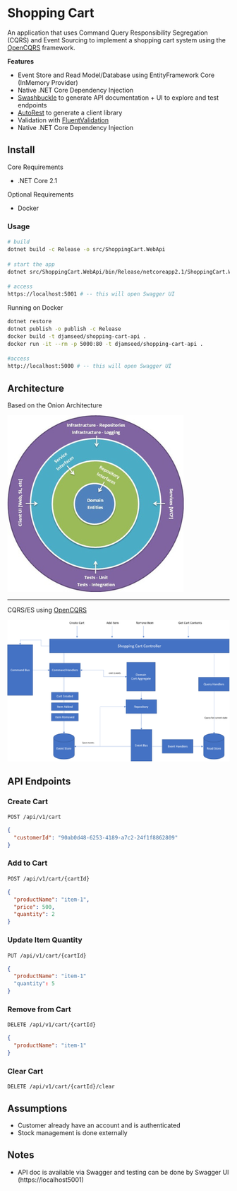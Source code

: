 # Shopping Cart

An application that uses Command Query Responsibility Segregation (CQRS) and Event Sourcing to implement a shopping cart system using the [OpenCQRS](https://github.com/OpenCQRS) framework.

**Features**

- Event Store and Read Model/Database using EntityFramework Core (InMemory Provider)
- Native .NET Core Dependency Injection
- [Swashbuckle](https://github.com/domaindrivendev/Swashbuckle.AspNetCore) to generate API documentation + UI to explore and test endpoints
- [AutoRest](https://github.com/Azure/autorest) to generate a client library
- Validation with [FluentValidation](https://github.com/JeremySkinner/FluentValidation)
- Native .NET Core Dependency Injection

## Install

Core Requirements

- .NET Core 2.1

Optional Requirements

- Docker

### Usage

```sh
# build
dotnet build -c Release -o src/ShoppingCart.WebApi

# start the app
dotnet src/ShoppingCart.WebApi/bin/Release/netcoreapp2.1/ShoppingCart.WebApi.dll

# access
https://localhost:5001 # -- this will open Swagger UI
```

Running on Docker

```sh
dotnet restore
dotnet publish -o publish -c Release
docker build -t djamseed/shopping-cart-api .
docker run -it --rm -p 5000:80 -t djamseed/shopping-cart-api .

#access
http://localhost:5000 # -- this will open Swagger UI
```

## Architecture

Based on the Onion Architecture

![Onion Architecture](assets/onion.jpg)

---

CQRS/ES using [OpenCQRS](https://github.com/OpenCQRS)

![Architecture](assets/architecture.png)

## API Endpoints

### Create Cart

```curl
POST /api/v1/cart
```

```json
{
  "customerId": "90ab0d48-6253-4189-a7c2-24f1f8862809"
}
```

### Add to Cart

```curl
POST /api/v1/cart/{cartId}
```

```json
{
  "productName": "item-1",
  "price": 500,
  "quantity": 2
}
```

### Update Item Quantity

```curl
PUT /api/v1/cart/{cartId}
```

```json
{
  "productName": "item-1"
  "quantity": 5
}
```

### Remove from Cart

```curl
DELETE /api/v1/cart/{cartId}
```

```json
{
  "productName": "item-1"
}
```

### Clear Cart

```curl
DELETE /api/v1/cart/{cartId}/clear
```

## Assumptions

- Customer already have an account and is authenticated
- Stock management is done externally

## Notes

- API doc is available via Swagger and testing can be done by Swagger UI (https://localhost5001)
